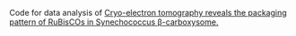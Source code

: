 Code for data analysis of [Cryo-electron tomography reveals the packaging pattern of RuBisCOs in Synechococcus β-carboxysome.](https://www.cell.com/structure/abstract/S0969-2126(24)00184-9)

